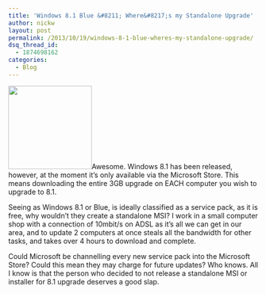 ```yaml
---
title: 'Windows 8.1 Blue &#8211; Where&#8217;s my Standalone Upgrade'
author: nickw
layout: post
permalink: /2013/10/19/windows-8-1-blue-wheres-my-standalone-upgrade/
dsq_thread_id:
  - 1874698162
categories:
  - Blog
---
```

<img class="alignright" alt="" src="http://cdn.nickwhyte.com/static/2013/10/windows_store_by_brebenel_silviu-d59r59w.png" width="168" height="168" />Awesome. Windows 8.1 has been released, however, at the moment it&#8217;s only available via the Microsoft Store. This means downloading the entire 3GB upgrade on EACH computer you wish to upgrade to 8.1.

Seeing as Windows 8.1 or Blue, is ideally classified as a service pack, as it is free, why wouldn&#8217;t they create a standalone MSI? I work in a small computer shop with a connection of 10mbit/s on ADSL as it&#8217;s all we can get in our area, and to update 2 computers at once steals all the bandwidth for other tasks, and takes over 4 hours to download and complete.

Could Microsoft be channelling every new service pack into the Microsoft Store? Could this mean they may charge for future updates? Who knows. All I know is that the person who decided to not release a standalone MSI or installer for 8.1 upgrade deserves a good slap.